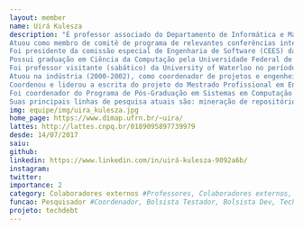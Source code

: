 ```yaml
---
layout: member
name: Uirá Kulesza
description: "É professor associado do Departamento de Informática e Matemática Aplicada (DIMAp) da Universidade Federal do Rio Grande do Norte, desde 2008, e coordenador do grupo e laboratório de pesquisa Collaborative & Automated Software Engineering (CASE Lab - http://caseufrn.github.io/) localizado no Instituto Metrópole Digital da UFRN. Ele é membro permanente do colegiado do Programa de Pós-Graduação em Sistemas em Computação (PPGSC) e do Programa de Pós-Graduação em Tecnologia da Informação (PPGTI- Mestrado Profissional em Tecnologia da Informação), onde orienta cerca de 12 alunos de doutorado, mestrado e iniciação científica. 
Atuou como membro de comitê de programa de relevantes conferências internacionais dentre as quais, International Conference on Mining Software Repositories (MSR), International Conference on Software Maintenance and Evolution (ICSME), International Systems and Software Product Line Conference (SPLC), International Conference on Software Reuse (ICSR) e International Conference on Evaluation and Assessment in Software Engineering (EASE). É atualmente editor-in-chief do Journal of Software Engineering and Research Development (JSERD) da Brazilian Computer Society (SBC). 
Foi presidente da comissão especial de Engenharia de Software (CEES) da Sociedade Brasileira de Computação em 2018/2019, sendo também membro do comitê diretivo do Simpósio Brasileiro de Engenharia de Software (SBES). Além disso, foi coordenador do comitê de programa (program chair) do SBES 2018,.e do Simpósio Brasileiro de Componentes e Reutilização de Software (SBCARS 2013) 
Possui graduação em Ciência da Computação pela Universidade Federal de Campina Grande, Departamento de Sistemas e Computação (1998), mestrado em Ciências da Computação pela Universidade de São Paulo (2000) e doutorado em Informática pela Pontifícia Universidade Católica do Rio de Janeiro (2007), em estágio sanduíche na University of Waterloo (Canada). 
Foi professor visitante (sabático) da University of Waterloo no período de 2022/2023. Realizou pós-doutorado (sabático - 2013 e 2014) na Delft University of Technology (http://www.tudelft.nl/en/) - TU Delft na Holanda, como pesquisador visitante do Software Engineering Research Group (SERG), liderado pelo professor Arie van Deursen. Realizou pós-doutorado (2007-2009) na Universidade Nova de Lisboa, atuando no projeto AMPLE - Aspect-Oriented Model-Driven Product Line Engineering (www.cambridge.org/core_title/gb/399049), financiado pela União Européia. 
Atuou na indústria (2000-2002), como coordenador de projetos e engenheiro de software do Centro de Estudos e Sistemas Avançados do Recife (CESAR - www.cesar.org.br no projeto radix.com - engenho de busca) e da Qualiti Software Processes (www.qualiti.com.br). Também atuou como pesquisador sênior do CESAR (2007-2008), onde foi coordenador de pesquisas do mestrado profissional em engenharia de software do CESAR.EDU, orientador de dissertações de mestrado, e desenvolveu pesquisas em colaboração com membros do Software Productivity Group (www.cin.ufpe.br/spg) da UFPE. 
Coordenou e liderou a escrita do projeto do Mestrado Profissional em Engenharia de Software (atualmente Programa de Pós-Graduação em Tecnologia da Informação - PPGTI) do Instituto Metrópole Digital da UFRN submetido e aprovado junto a CAPES em 2013. 
Foi coordenador do Programa de Pós-Graduação em Sistemas em Computação (PPGSC) do DIMAp/UFRN no período de 2014-2016, e também vice-coordenador do PPGSC no período de 2012-2013. 
Suas principais linhas de pesquisa atuais são: mineração de repositórios de software, evolução de software, técnicas de análise de software, engenharia de linhas de produto de software, arquitetura de software e testes de software." 
img: equipe/img/uira_kulesza.jpg
home_page: https://www.dimap.ufrn.br/~uira/
lattes: http://lattes.cnpq.br/0189095897739979
desde: 14/07/2017
saiu: 
github: 
linkedin: https://www.linkedin.com/in/uirá-kulesza-9092a6b/
instagram: 
twitter: 
importance: 2
category: Colaboradores externos #Professores, Colaboradores externos, Alunos, Ex-alunos
funcao: Pesquisador #Coordenador, Bolsista Testador, Bolsista Dev, Technical Debt
projeto: techdebt
---
```

